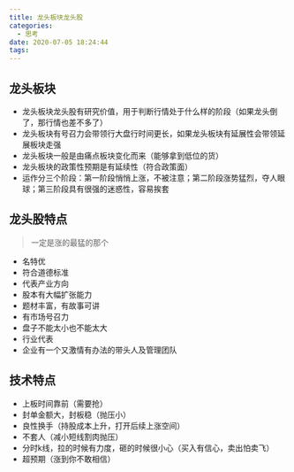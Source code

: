 ```yaml
---
title: 龙头板块龙头股
categories:
  - 思考
date: 2020-07-05 18:24:44
tags:
---
```


## 龙头板块

* 龙头板块龙头股有研究价值，用于判断行情处于什么样的阶段（如果龙头倒了，那行情也差不多了）
* 龙头板块有号召力会带领行大盘行时间更长，如果龙头板块有延展性会带领延展板块走强
* 龙头板块一般是由痛点板块变化而来（能够拿到低位的货）
* 龙头板块的政策性预期是有延续性（符合政策面）
* 运作分三个阶段：第一阶段悄悄上涨，不被注意；第二阶段涨势猛烈，夺人眼球；第三阶段具有很强的迷惑性，容易挨套

## 龙头股特点

> 一定是涨的最猛的那个

* 名特优
* 符合道德标准
* 代表产业方向
* 股本有大幅扩张能力
* 题材丰富，有故事可讲
* 有市场号召力
* 盘子不能太小也不能太大
* 行业代表
* 企业有一个又激情有办法的带头人及管理团队

## 技术特点

* 上板时间靠前（需要抢）
* 封单金额大，封板稳（抛压小）
* 良性换手（持股成本上升，打开后续上涨空间）
* 不套人（减小短线割肉抛压）
* 分时k线，拉的时候有力度，砸的时候很小心（买入有信心，卖出怕卖飞）
* 超预期（涨到你不敢相信）